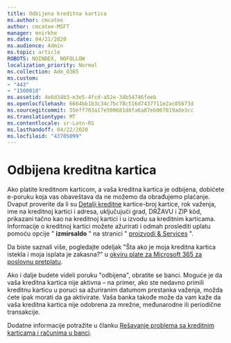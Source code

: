 ```yaml
---
title: Odbijena kreditna kartica
ms.author: cmcatee
author: cmcatee-MSFT
manager: mnirkhe
ms.date: 04/21/2020
ms.audience: Admin
ms.topic: article
ROBOTS: NOINDEX, NOFOLLOW
localization_priority: Normal
ms.collection: Adm_O365
ms.custom:
- "443"
- "1500018"
ms.assetid: 4e6d34b3-e3e5-4fcd-a52e-34b54746feeb
ms.openlocfilehash: 6664bb1b3c34c7bc78c516d7437711e2ac05673d
ms.sourcegitcommit: 55eff703a17e500681d8fa6a87eb067019ade3cc
ms.translationtype: MT
ms.contentlocale: sr-Latn-RS
ms.lasthandoff: 04/22/2020
ms.locfileid: "43705099"
---
```

# <a name="declined-credit-card"></a>Odbijena kreditna kartica

Ako platite kreditnom karticom, a vaša kreditna kartica je odbijena, dobićete e-poruku koja vas obaveštava da ne možemo da obrađujemo plaćanje. Dvaput proverite da li su [Detalji kreditne](https://go.microsoft.com/fwlink/p/?linkid=842054) kartice-broj kartice, rok važenja, ime na kreditnoj kartici i adresa, uključujući grad, DRŽAVU i ZIP kôd, prikazani tačno kao na kreditnoj kartici i u izvodu sa kreditnim karticama. Informacije o kreditnoj kartici možete ažurirati i odmah proslediti uplatu pomoću opcije " **izmirsaldo** " na stranici " [proizvodi & Services](https://go.microsoft.com/fwlink/p/?linkid=842054) ". 

Da biste saznali više, pogledajte odeljak "Šta ako je moja kreditna kartica istekla i moja isplata je zakasna?" u [okviru plate za Microsoft 365 za poslovnu pretplatu](https://docs.microsoft.com/office365/admin/subscriptions-and-billing/pay-for-your-subscription#what-if-my-credit-card-was-declined-and-my-payment-is-past-due).
  
Ako i dalje budete videli poruku "odbijena", obratite se banci. Moguće je da vaša kreditna kartica nije aktivna – na primer, ako ste nedavno primili kreditnu karticu u poruci sa ažuriranim datumom prestanka važenja, možda ćete ipak morati da ga aktivirate. Vaša banka takođe može da vam kaže da vaša kreditna kartica nije odobrena za mrežne, međunarodne ili periodične transakcije.
  
Dodatne informacije potražite u članku [Rešavanje problema sa kreditnim karticama i računima u banci](https://docs.microsoft.com/office365/admin/subscriptions-and-billing/add-update-or-remove-credit-card-or-bank-account#troubleshooting-credit-cards-and-bank-accounts).